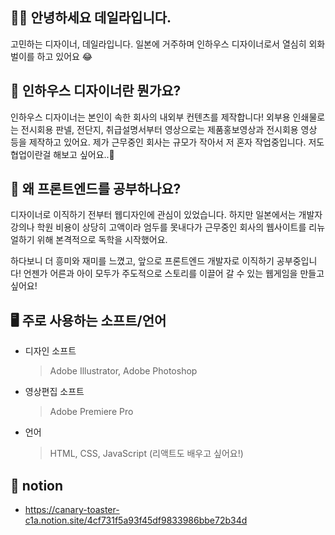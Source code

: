 ## ✍🏻 안녕하세요 데일라입니다.
고민하는 디자이너, 데일라입니다. 
일본에 거주하며 인하우스 디자이너로서 열심히 외화벌이를 하고 있어요 😂  
  

  
## 🤔 인하우스 디자이너란 뭔가요?
인하우스 디자이너는 본인이 속한 회사의 내외부 컨텐츠를 제작합니다!
외부용 인쇄물로는 전시회용 판넬, 전단지, 취급설명서부터
영상으로는 제품홍보영상과 전시회용 영상 등을 제작하고 있어요. 
제가 근무중인 회사는 규모가 작아서 저 혼자 작업중입니다. 저도 협업이란걸 해보고 싶어요..🤣



## 🤔 왜 프론트엔드를 공부하나요?
디자이너로 이직하기 전부터 웹디자인에 관심이 있었습니다.
하지만 일본에서는 개발자 강의나 학원 비용이 상당히 고액이라 엄두를 못내다가
근무중인 회사의 웹사이트를 리뉴얼하기 위해 본격적으로 독학을 시작했어요.

하다보니 더 흥미와 재미를 느꼈고, 앞으로 프론트엔드 개발자로 이직하기 공부중입니다!
언젠가 어른과 아이 모두가 주도적으로 스토리를 이끌어 갈 수 있는 웹게임을 만들고 싶어요!



## 🖥 주로 사용하는 소프트/언어
+ 디자인 소프트
  > Adobe Illustrator, Adobe Photoshop
+ 영상편집 소프트
  > Adobe Premiere Pro
+ 언어
  > HTML, CSS, JavaScript (리액트도 배우고 싶어요!)


## 👀 notion
+ https://canary-toaster-c1a.notion.site/4cf731f5a93f45df9833986bbe72b34d
